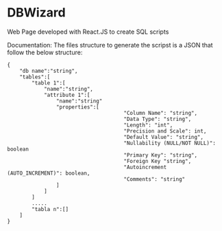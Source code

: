 # DBWizard
Web Page developed with React.JS to create SQL scripts  

Documentation:
The files structure to generate the scripst is a JSON that follow the below structure:



```
{
	"db name":"string",
	"tables":[
		"table 1":[
			"name":"string",
			"attribute 1":[
				"name":"string"
				"properties":[
                                      "Column Name": "string",
                                      "Data Type": "string",
                                      "Length": "int",
                                      "Precision and Scale": int,
                                      "Default Value": "string",
                                      "Nullability (NULL/NOT NULL)": boolean
                                      "Primary Key": "string",
                                      "Foreign Key "string",
                                      "Autoincrement (AUTO_INCREMENT)": boolean,
                                      "Comments": "string"
				]
			]
		]
		.....
		"tabla n":[]	
	]
}


```
